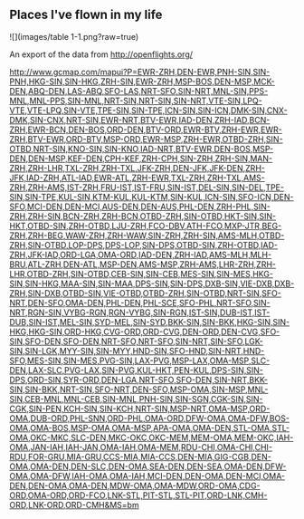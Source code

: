 Places I've flown in my life
-------

![](images/table 1-1.png?raw=true)

An export of the data from http://openflights.org/

http://www.gcmap.com/mapui?P=EWR-ZRH,DEN-EWR,PNH-SIN,SIN-PNH,HKG-SIN,SIN-HKG,ZRH-SIN,EWR-ZRH,MSP-BOS,DEN-MSP,MCK-DEN,ABQ-DEN,LAS-ABQ,SFO-LAS,NRT-SFO,SIN-NRT,MNL-SIN,PPS-MNL,MNL-PPS,SIN-MNL,NRT-SIN,NRT-SIN,SIN-NRT,VTE-SIN,LPQ-VTE,VTE-LPQ,SIN-VTE,TPE-SIN,SIN-TPE,ICN-SIN,SIN-ICN,DMK-SIN,CNX-DMK,SIN-CNX,NRT-SIN,EWR-NRT,BTV-EWR,IAD-DEN,ZRH-IAD,BCN-ZRH,EWR-BCN,DEN-BOS,ORD-DEN,BTV-ORD,EWR-BTV,ZRH-EWR,EWR-ZRH,BTV-EWR,ORD-BTV,MSP-ORD,EWR-MSP,ZRH-EWR,OTBD-ZRH,SIN-OTBD,NRT-SIN,KNO-SIN,SIN-KNO,IAD-NRT,BTV-EWR,DEN-BOS,MSP-DEN,DEN-MSP,KEF-DEN,CPH-KEF,ZRH-CPH,SIN-ZRH,ZRH-SIN,MAN-ZRH,ZRH-LHR,TXL-ZRH,ZRH-TXL,JFK-ZRH,DEN-JFK,JFK-DEN,ZRH-JFK,IAD-ZRH,ATL-IAD,EWR-ATL,ZRH-EWR,TXL-ZRH,ZRH-TXL,AMS-ZRH,ZRH-AMS,IST-ZRH,FRU-IST,IST-FRU,SIN-IST,DEL-SIN,SIN-DEL,TPE-SIN,SIN-TPE,KUL-SIN,KTM-KUL,KUL-KTM,SIN-KUL,ICN-SIN,SFO-ICN,DEN-SFO,MCI-DEN,DEN-MCI,AUS-DEN,DEN-AUS,PHL-DEN,ZRH-PHL,SIN-ZRH,ZRH-SIN,BCN-ZRH,ZRH-BCN,OTBD-ZRH,SIN-OTBD,HKT-SIN,SIN-HKT,OTBD-SIN,ZRH-OTBD,LJU-ZRH,FCO-DBV,ATH-FCO,MXP-JTR,BEG-ZRH,ZRH-BEG,WAW-ZRH,ZRH-WAW,SIN-ZRH,ZRH-SIN,AMS-MLH,OTBD-ZRH,SIN-OTBD,LOP-DPS,DPS-LOP,SIN-DPS,OTBD-SIN,ZRH-OTBD,IAD-ZRH,JFK-IAD,ORD-LGA,OMA-ORD,IAD-DEN,ZRH-IAD,AMS-MLH,MLH-BRU,ATL-ZRH,DEN-ATL,MSP-DEN,AMS-MSP,ZRH-AMS,LHR-ZRH,ZRH-LHR,OTBD-ZRH,SIN-OTBD,CEB-SIN,SIN-CEB,MES-SIN,SIN-MES,HKG-SIN,SIN-HKG,MAA-SIN,SIN-MAA,DPS-SIN,SIN-DPS,DXB-SIN,VIE-DXB,DXB-ZRH,SIN-DXB,OTBD-SIN,VIE-OTBD,OTBD-ZRH,SIN-OTBD,NRT-SIN,SFO-NRT,DEN-SFO,OMA-DEN,PHL-DEN,PHL-SCE,SFO-PHL,NRT-SFO,SIN-NRT,RGN-SIN,VYBG-RGN,RGN-VYBG,SIN-RGN,IST-SIN,DUB-IST,IST-DUB,SIN-IST,MEL-SIN,SYD-MEL,SIN-SYD,BKK-SIN,SIN-BKK,HKG-SIN,SIN-HKG,HKG-SIN,ORD-HKG,CVG-ORD,ORD-CVG,DEN-ORD,DEN-CVG,SFO-SIN,SFO-DEN,SFO-DEN,NRT-SFO,NRT-SFO,SIN-NRT,SIN-SFO,LGK-SIN,SIN-LGK,MYY-SIN,SIN-MYY,HND-SIN,SFO-HND,SIN-NRT,HND-SFO,MES-SIN,SIN-MES,PVG-SIN,LAX-PVG,MSP-LAX,OMA-MSP,SLC-DEN,LAX-SLC,PVG-LAX,SIN-PVG,KUL-HKT,PEN-KUL,DPS-SIN,SIN-DPS,ORD-SIN,SYR-ORD,DEN-LGA,NRT-SFO,SFO-DEN,SIN-NRT,BKK-SIN,SIN-BKK,NRT-SIN,SFO-NRT,DEN-SFO,MSP-OMA,SIN-MSP,MNL-SIN,CEB-MNL,MNL-CEB,SIN-MNL,PNH-SIN,SIN-SGN,CGK-SIN,SIN-CGK,SIN-PEN,KCH-SIN,SIN-KCH,NRT-SIN,MSP-NRT,OMA-MSP,ORD-OMA,DUB-ORD,PHL-SNN,ORD-PHL,OMA-ORD,DFW-OMA,OMA-DFW,BOS-OMA,OMA-BOS,MSP-OMA,OMA-MSP,APA-OMA,OMA-DEN,STL-OMA,STL-OMA,OKC-MKC,SLC-DEN,MKC-OKC,OKC-MEM,MEM-OMA,MEM-OKC,IAH-OMA,JAN-IAH,IAH-JAN,OMA-IAH,OMA-MEM,RDU-CHI,OMA-CHI,CHI-RDU,FOR-GRU,MIA-GRU,CCS-MIA,MIA-CCS,DEN-MIA,GIG-CGB,DEN-OMA,OMA-DEN,DEN-SLC,DEN-OMA,SEA-DEN,DEN-SEA,OMA-DEN,DFW-OMA,OMA-DFW,IAH-OMA,OMA-IAH,MCI-DEN,DEN-OMA,DEN-MCI,OMA-DEN,DEN-OMA,OMA-DEN,MDW-OMA,OMA-MDW,ORD-OMA,CDG-ORD,OMA-ORD,ORD-FCO,LNK-STL,PIT-STL,STL-PIT,ORD-LNK,CMH-ORD,LNK-ORD,ORD-CMH&MS=bm

